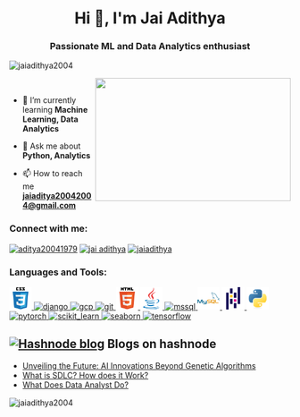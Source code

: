 <h1 align="center">Hi 👋, I'm Jai Adithya</h1>
<h3 align="center">Passionate ML and Data Analytics enthusiast</h3>


<p align="left"> <img src="https://komarev.com/ghpvc/?username=jaiadithya2004&label=Profile%20views&color=0e75b6&style=flat" alt="jaiadithya2004" /> </p>
<img align="right" src="https://github.com/abhisheknaiidu/abhisheknaiidu/blob/master/code.gif?raw=true" width="350" height="220" />
<br>

- 🌱 I’m currently learning **Machine Learning, Data Analytics**

- 💬 Ask me about **Python, Analytics**

- 📫 How to reach me **jaiaditya20042004@gmail.com**



<h3 align="left">Connect with me:</h3>
<p align="left">
<a href="https://twitter.com/aditya20041979" target="blank"><img align="center" src="https://raw.githubusercontent.com/rahuldkjain/github-profile-readme-generator/master/src/images/icons/Social/twitter.svg" alt="aditya20041979" height="30" width="40" /></a>
<a href="https://www.linkedin.com/in/jaiadithya2004/" target="blank"><img align="center" src="https://raw.githubusercontent.com/rahuldkjain/github-profile-readme-generator/master/src/images/icons/Social/linked-in-alt.svg" alt="jai adithya" height="30" width="40" /></a>
<a href="https://hashnode.com/@jaiadithya2004" target="blank"><img align="center" src="https://raw.githubusercontent.com/rahuldkjain/github-profile-readme-generator/master/src/images/icons/Social/hashnode.svg" alt="jaiadithya" height="30" width="40" /></a>
</p>

<h3 align="left">Languages and Tools:</h3>
<p align="left"> <a href="https://www.w3schools.com/css/" target="_blank" rel="noreferrer"> <img src="https://raw.githubusercontent.com/devicons/devicon/master/icons/css3/css3-original-wordmark.svg" alt="css3" width="40" height="40"/> </a> <a href="https://www.djangoproject.com/" target="_blank" rel="noreferrer"> <img src="https://cdn.worldvectorlogo.com/logos/django.svg" alt="django" width="40" height="40"/> <a href="https://cloud.google.com" target="_blank" rel="noreferrer"> <img src="https://www.vectorlogo.zone/logos/google_cloud/google_cloud-icon.svg" alt="gcp" width="40" height="40"/> </a> <a href="https://git-scm.com/" target="_blank" rel="noreferrer"> <img src="https://www.vectorlogo.zone/logos/git-scm/git-scm-icon.svg" alt="git" width="40" height="40"/> </a> <a href="https://www.w3.org/html/" target="_blank" rel="noreferrer"> <img src="https://raw.githubusercontent.com/devicons/devicon/master/icons/html5/html5-original-wordmark.svg" alt="html5" width="40" height="40"/> </a> <a href="https://www.java.com" target="_blank" rel="noreferrer"> <img src="https://raw.githubusercontent.com/devicons/devicon/master/icons/java/java-original.svg" alt="java" width="40" height="40"/> </a> <a href="https://www.microsoft.com/en-us/sql-server" target="_blank" rel="noreferrer"> <img src="https://www.svgrepo.com/show/303229/microsoft-sql-server-logo.svg" alt="mssql" width="40" height="40"/> </a> <a href="https://www.mysql.com/" target="_blank" rel="noreferrer"> <img src="https://raw.githubusercontent.com/devicons/devicon/master/icons/mysql/mysql-original-wordmark.svg" alt="mysql" width="40" height="40"/> </a> <a href="https://pandas.pydata.org/" target="_blank" rel="noreferrer"> <img src="https://raw.githubusercontent.com/devicons/devicon/2ae2a900d2f041da66e950e4d48052658d850630/icons/pandas/pandas-original.svg" alt="pandas" width="40" height="40"/> </a> <a href="https://www.python.org" target="_blank" rel="noreferrer"> <img src="https://raw.githubusercontent.com/devicons/devicon/master/icons/python/python-original.svg" alt="python" width="40" height="40"/> </a> <a href="https://pytorch.org/" target="_blank" rel="noreferrer"> <img src="https://www.vectorlogo.zone/logos/pytorch/pytorch-icon.svg" alt="pytorch" width="40" height="40"/> </a> <a href="https://scikit-learn.org/" target="_blank" rel="noreferrer"> <img src="https://upload.wikimedia.org/wikipedia/commons/0/05/Scikit_learn_logo_small.svg" alt="scikit_learn" width="40" height="40"/> </a> <a href="https://seaborn.pydata.org/" target="_blank" rel="noreferrer"> <img src="https://seaborn.pydata.org/_images/logo-mark-lightbg.svg" alt="seaborn" width="40" height="40"/> </a> <a href="https://www.tensorflow.org" target="_blank" rel="noreferrer"> <img src="https://www.vectorlogo.zone/logos/tensorflow/tensorflow-icon.svg" alt="tensorflow" width="40" height="40"/> </a> </p>

## <a href="https://hashnode.com/@jaiadithya2004"><img src="https://github.com/Arindam200/Arindam200/blob/main/CDyAuTy75.png" title="Hashnode" alt="Hashnode blog" width="25"/></a> Blogs on hashnode
<!-- BLOG-POST-LIST:START -->
- [Unveiling the Future: AI Innovations Beyond Genetic Algorithms](https://arka1979.hashnode.dev/unveiling-the-future-ai-innovations-beyond-genetic-algorithms)
- [What is SDLC? How does it Work?](https://arka1979.hashnode.dev/what-is-sdlc-how-does-it-work)
- [What Does Data Analyst Do?](https://arka1979.hashnode.dev/what-does-data-analyst-do)

<!-- BLOG-POST-LIST:END -->
<p><img align="center" src="https://github-readme-stats.vercel.app/api/top-langs?username=jaiadithya2004&show_icons=true&locale=en&layout=compact" alt="jaiadithya2004" /></p>




